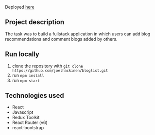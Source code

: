 Deployed [here](https://crimson-night-5745.fly.dev/)

## Project description
The task was to build a fullstack application in which users can add blog recommendations and comment blogs added by others.

## Run locally
1. clone the repository with `git clone https://github.com/joelhackinen/bloglist.git`
2. run `npm install`
3. run `npm start`

## Technologies used
- React
- Javascript
- Redux Toolkit
- React Router (v6)
- react-bootstrap
